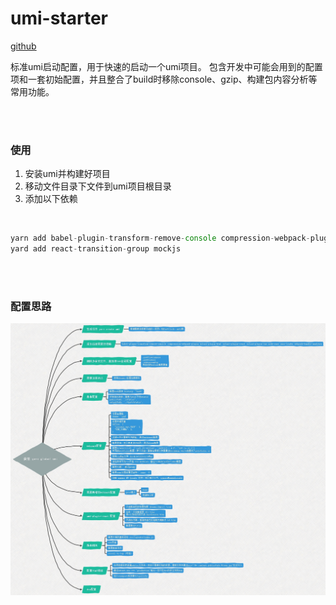 # umi-starter

[github](https://github.com/qq1073830130)

标准umi启动配置，用于快速的启动一个umi项目。
包含开发中可能会用到的配置项和一套初始配置，并且整合了build时移除console、gzip、构建包内容分析等常用功能。

<br>
<br>

### 使用
1. 安装umi并构建好项目
2. 移动文件目录下文件到umi项目根目录
3. 添加以下依赖

<br>

```js
yarn add babel-plugin-transform-remove-console compression-webpack-plugin eslint-plugin-html eslint-plugin-react eslint-plugin-vue node-sass sass-loader cross-env --dev
yard add react-transition-group mockjs
```

<br>
<br>

### 配置思路
![silu](https://raw.githubusercontent.com/qq1073830130/umi-starter/master/umi.jpg 'pic')

